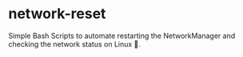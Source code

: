 # network-reset
Simple Bash Scripts to automate restarting the NetworkManager and checking the network status on Linux 🐧.
